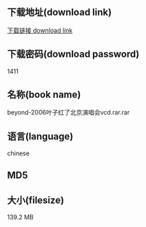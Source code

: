 ## 下载地址(download link)
[下载链接 download link](https://tutu365.netlify.app/?s=beyond-2006%E5%8F%B6%E5%AD%90%E7%BA%A2%E4%BA%86%E5%8C%97%E4%BA%AC%E6%BC%94%E5%94%B1%E4%BC%9Avcd.rar)

## 下载密码(download password)
1411

## 名称(book name)
beyond-2006叶子红了北京演唱会vcd.rar.rar

## 语言(language)
chinese

## MD5


## 大小(filesize)
139.2 MB
